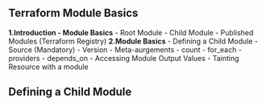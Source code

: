 ## Terraform Module Basics
**1.Introduction - Module Basics**
    - Root Module
    - Child Module
    - Published Modules (Terraform Registry)
**2.Module Basics**
    - Defining a Child Module
        - Source (Mandatory)
        - Version
        - Meta-aurgements 
            - count 
            - for_each
            - providers
            - depends_on
        - Accessing Module Output Values
        - Tainting Resource with a module
## Defining a Child Module 
